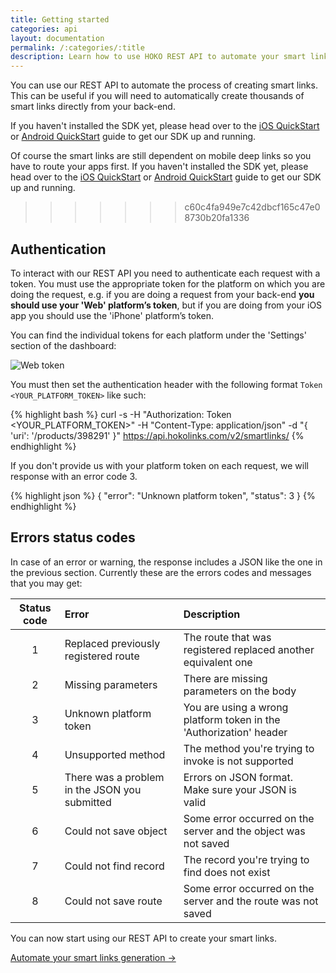 ```yaml
---
title: Getting started
categories: api
layout: documentation
permalink: /:categories/:title
description: Learn how to use HOKO REST API to automate your smart links generation.
---
```


You can use our REST API to automate the process of creating smart links. This can be useful if you
will need to automatically create thousands of smart links directly from your back-end.

If you haven't installed the SDK yet, please head over to the [iOS QuickStart](/quickstart/ios) or
[Android QuickStart](/quickstart/android) guide to get our SDK up and running.

Of course the smart links are still dependent on mobile deep links so you have to route your apps
first. If you haven't installed the SDK yet, please head over to the
[iOS QuickStart](/quickstart/ios) or [Android QuickStart](/quickstart/android) guide to get our SDK
up and running.
>>>>>>> c60c4fa949e7c42dbcf165c47e08730b20fa1336

## Authentication

To interact with our REST API you need to authenticate each request with a token. You must use the
appropriate token for the platform on which you are doing the request, e.g. if you are doing a
request from your back-end **you should use your 'Web' platform’s token**, but if you are doing from
your iOS app you should use the 'iPhone' platform’s token.

You can find the individual tokens for each platform under the 'Settings' section of the dashboard:

![Web token](https://s3-eu-west-1.amazonaws.com/hoko-docs/rest_token.png)

You must then set the authentication header with the following format `Token <YOUR_PLATFORM_TOKEN>`
like such:

{% highlight bash %}
curl -s
  -H "Authorization: Token <YOUR_PLATFORM_TOKEN>"
  -H "Content-Type: application/json"
  -d "{ 'uri': '/products/398291' }"
  https://api.hokolinks.com/v2/smartlinks/
{% endhighlight %}

If you don't provide us with your platform token on each request, we will response with an error
code 3.

{% highlight json %}
{
  "error": "Unknown platform token",
  "status": 3
}
{% endhighlight %}

## Errors status codes

In case of an error or warning, the response includes a JSON like the one in the previous section.
Currently these are the errors codes and messages that you may get:

| Status code | Error                                         | Description                                                         |
|:-----------:|:----------------------------------------------|:--------------------------------------------------------------------|
| 1           | Replaced previously registered route          | The route that was registered replaced another equivalent one       |
| 2           | Missing parameters                            | There are missing parameters on the body                            |
| 3           | Unknown platform token                        | You are using a wrong platform token in the 'Authorization' header  |
| 4           | Unsupported method                            | The method you're trying to invoke is not supported                 |
| 5           | There was a problem in the JSON you submitted | Errors on JSON format. Make sure your JSON is valid                 |
| 6           | Could not save object                         | Some error occurred on the server and the object was not saved      |
| 7           | Could not find record                         | The record you're trying to find does not exist                     |
| 8           | Could not save route                          | Some error occurred on the server and the route was not saved       |

You can now start using our REST API to create your smart links.

<a href="http://support.hokolinks.com/api/rest-smartlinks/" class="btn-next">Automate your smart links generation &#8594;</a>
